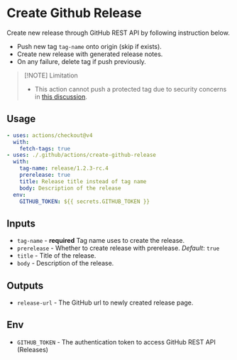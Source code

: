 # Create Github Release

Create new release through GitHub REST API by following instruction below.
- Push new tag `tag-name` onto origin (skip if exists).
- Create new release with generated release notes.
- On any failure, delete tag if push previously.

> [!NOTE] Limitation
> - This action cannot push a protected tag due to security concerns in [this discussion](https://github.com/orgs/community/discussions/68419).

## Usage

```yml
- uses: actions/checkout@v4
  with:
    fetch-tags: true
- uses: ./.github/actions/create-github-release
  with:
    tag-name: release/1.2.3-rc.4
    prerelease: true
    title: Release title instead of tag name
    body: Description of the release
  env:
    GITHUB_TOKEN: ${{ secrets.GITHUB_TOKEN }}
```

## Inputs

- `tag-name` - **required** Tag name uses to create the release.
- `prerelease` - Whether to create release with prerelease. _Default_: `true`
- `title` - Title of the release.
- `body` - Description of the release.

## Outputs

- `release-url` - The GitHub url to newly created release page.

## Env

- `GITHUB_TOKEN` - The authentication token to access GitHub REST API (Releases)
